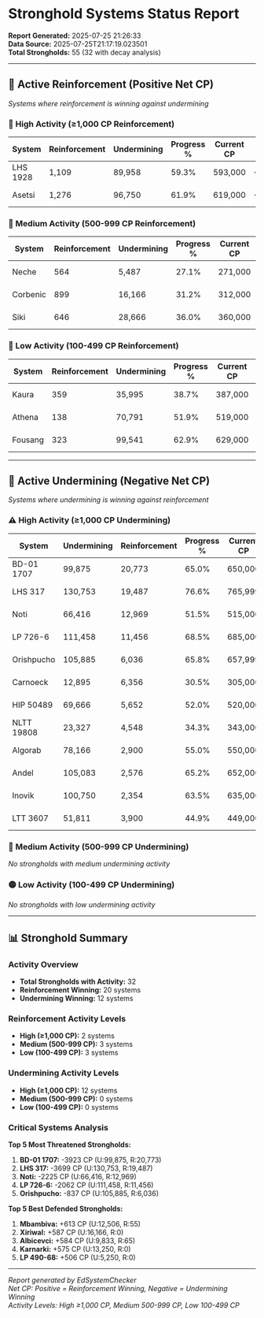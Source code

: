 # Stronghold Systems Status Report

**Report Generated:** 2025-07-25 21:26:33  
**Data Source:** 2025-07-25T21:17:19.023501  
**Total Strongholds:** 55 (32 with decay analysis)

---

## 🔵 Active Reinforcement (Positive Net CP)
*Systems where reinforcement is winning against undermining*

### 🔵 High Activity (≥1,000 CP Reinforcement)

| System | Reinforcement | Undermining | Progress % | Current CP | Net CP | Status |
|--------|---------------|-------------|------------|------------|--------|---------|
| LHS 1928 | 1,109 | 89,958 | 59.3% | 593,000 | +125 | 🔵 High Reinforcement |
| Asetsi | 1,276 | 96,750 | 61.9% | 619,000 | +73 | 🔵 High Reinforcement |

### 🔵 Medium Activity (500-999 CP Reinforcement)

| System | Reinforcement | Undermining | Progress % | Current CP | Net CP | Status |
|--------|---------------|-------------|------------|------------|--------|---------|
| Neche | 564 | 5,487 | 27.1% | 271,000 | +485 | 🔵 Medium Reinforcement |
| Corbenic | 899 | 16,166 | 31.2% | 312,000 | +378 | 🔵 Medium Reinforcement |
| Siki | 646 | 28,666 | 36.0% | 360,000 | +252 | 🔵 Medium Reinforcement |

### 🔵 Low Activity (100-499 CP Reinforcement)

| System | Reinforcement | Undermining | Progress % | Current CP | Net CP | Status |
|--------|---------------|-------------|------------|------------|--------|---------|
| Kaura | 359 | 35,995 | 38.7% | 387,000 | +416 | 🔵 Low Reinforcement |
| Athena | 138 | 70,791 | 51.9% | 519,000 | +402 | 🔵 Low Reinforcement |
| Fousang | 323 | 99,541 | 62.9% | 629,000 | +195 | 🔵 Low Reinforcement |

---

## 🔴 Active Undermining (Negative Net CP)
*Systems where undermining is winning against reinforcement*

### ⚠️ High Activity (≥1,000 CP Undermining)

| System | Undermining | Reinforcement | Progress % | Current CP | Net CP | Natural Decay | Status |
|--------|-------------|---------------|------------|------------|--------|---------------|---------|
| BD-01 1707 | 99,875 | 20,773 | 65.0% | 650,000 | -3923 | 103,798 | ⚠️ High Undermining |
| LHS 317 | 130,753 | 19,487 | 76.6% | 765,999 | -3699 | 134,452 | ⚠️ High Undermining |
| Noti | 66,416 | 12,969 | 51.5% | 515,000 | -2225 | 68,641 | ⚠️ High Undermining |
| LP 726-6 | 111,458 | 11,456 | 68.5% | 685,000 | -2062 | 113,520 | ⚠️ High Undermining |
| Orishpucho | 105,885 | 6,036 | 65.8% | 657,999 | -837 | 106,722 | ⚠️ High Undermining |
| Carnoeck | 12,895 | 6,356 | 30.5% | 305,000 | -749 | 13,644 | ⚠️ High Undermining |
| HIP 50489 | 69,666 | 5,652 | 52.0% | 520,000 | -697 | 70,363 | ⚠️ High Undermining |
| NLTT 19808 | 23,327 | 4,548 | 34.3% | 343,000 | -425 | 23,752 | ⚠️ High Undermining |
| Algorab | 78,166 | 2,900 | 55.0% | 550,000 | -232 | 78,398 | ⚠️ High Undermining |
| Andel | 105,083 | 2,576 | 65.2% | 652,000 | -220 | 105,303 | ⚠️ High Undermining |
| Inovik | 100,750 | 2,354 | 63.5% | 635,000 | -101 | 100,851 | ⚠️ High Undermining |
| LTT 3607 | 51,811 | 3,900 | 44.9% | 449,000 | -8 | 51,819 | ⚠️ High Undermining |

### 🔶 Medium Activity (500-999 CP Undermining)

*No strongholds with medium undermining activity*

### 🟡 Low Activity (100-499 CP Undermining)

*No strongholds with low undermining activity*

---

## 📊 Stronghold Summary

### Activity Overview
- **Total Strongholds with Activity:** 32
- **Reinforcement Winning:** 20 systems
- **Undermining Winning:** 12 systems

### Reinforcement Activity Levels
- **High (≥1,000 CP):** 2 systems
- **Medium (500-999 CP):** 3 systems  
- **Low (100-499 CP):** 3 systems

### Undermining Activity Levels
- **High (≥1,000 CP):** 12 systems
- **Medium (500-999 CP):** 0 systems
- **Low (100-499 CP):** 0 systems

### Critical Systems Analysis

**Top 5 Most Threatened Strongholds:**
1. **BD-01 1707:** -3923 CP (U:99,875, R:20,773)
2. **LHS 317:** -3699 CP (U:130,753, R:19,487)
3. **Noti:** -2225 CP (U:66,416, R:12,969)
4. **LP 726-6:** -2062 CP (U:111,458, R:11,456)
5. **Orishpucho:** -837 CP (U:105,885, R:6,036)

**Top 5 Best Defended Strongholds:**
1. **Mbambiva:** +613 CP (U:12,506, R:55)
2. **Xiriwal:** +587 CP (U:16,166, R:0)
3. **Albicevci:** +584 CP (U:9,833, R:65)
4. **Karnarki:** +575 CP (U:13,250, R:0)
5. **LP 490-68:** +506 CP (U:5,250, R:0)

---

*Report generated by EdSystemChecker*  
*Net CP: Positive = Reinforcement Winning, Negative = Undermining Winning*  
*Activity Levels: High ≥1,000 CP, Medium 500-999 CP, Low 100-499 CP*
